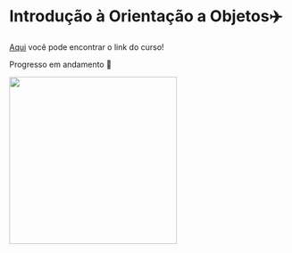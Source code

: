 # Introdução à Orientação a Objetos✈️

[Aqui](https://github.com/majuliah/introPOOralf/blob/main/notasDoCurso.md#hi-there-) você pode encontrar o link do curso!


Progresso em andamento 🧐

<img src="https://media1.giphy.com/media/4EFt4UAegpqTy3nVce/giphy.gif?cid=ecf05e47kpm9w8v5i4qhg4rpb7rgfa4nl63f421mbmeb5jl3&rid=giphy.gif&ct=g" width="300">

